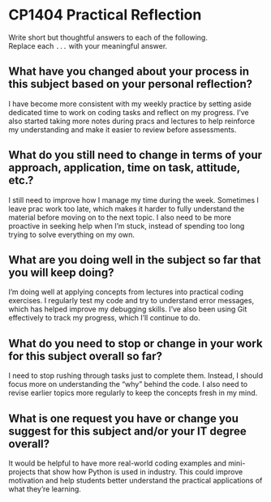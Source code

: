 # CP1404 Practical Reflection

Write short but thoughtful answers to each of the following.  
Replace each `...` with your meaningful answer.

## What have you changed about your process in this subject based on your personal reflection?

I have become more consistent with my weekly practice by setting aside dedicated time to work on coding tasks and 
reflect on my progress. I’ve also started taking more notes during pracs and lectures to help reinforce my understanding
and make it easier to review before assessments.

## What do you still need to change in terms of your approach, application, time on task, attitude, etc.?

I still need to improve how I manage my time during the week. Sometimes I leave prac work too late, which makes it 
harder to fully understand the material before moving on to the next topic. I also need to be more proactive in seeking 
help when I’m stuck, instead of spending too long trying to solve everything on my own.

## What are you doing well in the subject so far that you will keep doing?

I’m doing well at applying concepts from lectures into practical coding exercises. I regularly test my code and try to 
understand error messages, which has helped improve my debugging skills. I’ve also been using Git effectively to track 
my progress, which I’ll continue to do.

## What do you need to stop or change in your work for this subject overall so far?

I need to stop rushing through tasks just to complete them. Instead, I should focus more on understanding the “why” 
behind the code. I also need to revise earlier topics more regularly to keep the concepts fresh in my mind.

## What is one request you have or change you suggest for this subject and/or your IT degree overall?

It would be helpful to have more real-world coding examples and mini-projects that show how Python is used in industry. 
This could improve motivation and help students better understand the practical applications of what they’re learning.


